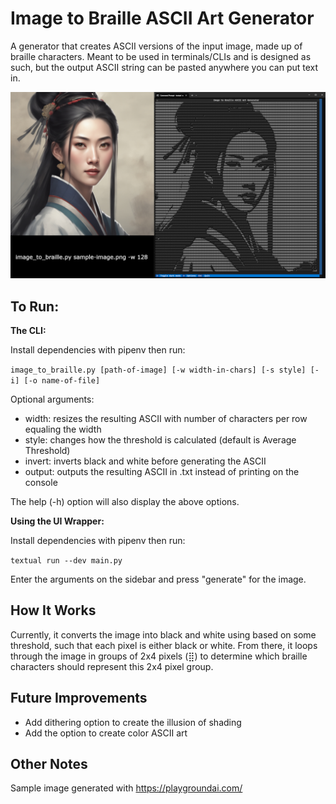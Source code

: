 # Image to Braille ASCII Art Generator

A generator that creates ASCII versions of the input image, made up of braille characters. Meant to be used in terminals/CLIs and is designed as such, but the output ASCII string can be pasted anywhere you can put text in.

![Example](https://raw.githubusercontent.com/Ryang2/cli-braille-ascii/ryang2-branch/images/example-screenshot.jpg)

## To Run:

**The CLI:**

Install dependencies with pipenv then run:

`image_to_braille.py [path-of-image] [-w width-in-chars] [-s style] [-i] [-o name-of-file]`

Optional arguments:
- width: resizes the resulting ASCII with number of characters per row equaling the width
- style: changes how the threshold is calculated (default is Average Threshold)
- invert: inverts black and white before generating the ASCII
- output: outputs the resulting ASCII in <name-of-file>.txt instead of printing on the console

The help (-h) option will also display the above options.

**Using the UI Wrapper:**

Install dependencies with pipenv then run:

`textual run --dev main.py`

Enter the arguments on the sidebar and press "generate" for the image.

## How It Works

Currently, it converts the image into black and white using based on some threshold, such that each pixel is either black or white.
From there, it loops through the image in groups of 2x4 pixels (⣿) to determine which braille characters should represent this 2x4 pixel group.

## Future Improvements

- Add dithering option to create the illusion of shading
- Add the option to create color ASCII art

## Other Notes

Sample image generated with https://playgroundai.com/